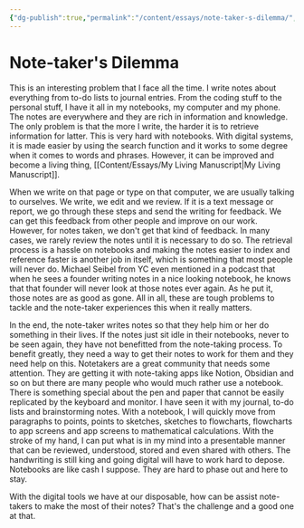 ```yaml
---
{"dg-publish":true,"permalink":"/content/essays/note-taker-s-dilemma/","noteIcon":"2"}
---
```


# Note-taker's Dilemma

This is an interesting problem that I face all the time. I write notes about everything from to-do lists to journal entries. From the coding stuff to the personal stuff, I have it all in my notebooks, my computer and my phone. The notes are everywhere and they are rich in information and knowledge. The only problem is that the more I write, the harder it is to retrieve information for latter. This is very hard with notebooks. With digital systems, it is made easier by using the search function and it works to some degree when it comes to words and phrases. However, it can be improved and become a living thing, [[Content/Essays/My Living Manuscript\|My Living Manuscript]]. 

When we write on that page or type on that computer, we are usually talking to ourselves. We write, we edit and we review. If it is a text message or report, we go through these steps and send the writing for feedback. We can get this feedback from other people and improve on our work. However, for notes taken, we don't get that kind of feedback. In many cases, we rarely review the notes until it is necessary to do so. The retrieval process is a hassle on notebooks and making the notes easier to index and reference faster is another job in itself, which is something that most people will never do. Michael Seibel from YC even mentioned in a podcast that when he sees a founder writing notes in a nice looking notebook, he knows that that founder will never look at those notes ever again. As he put it, those notes are as good as gone. All in all, these are tough problems to tackle and the note-taker experiences this when it really matters. 

In the end, the note-taker writes notes so that they help him or her do something in their lives. If the notes just sit idle in their notebooks, never to be seen again, they have not benefitted from the note-taking process. To benefit greatly, they need a way to get their notes to work for them and they need help on this. Notetakers are a great community that needs some attention. They are getting it with note-taking apps like Notion, Obsidian and so on but there are many people who would much rather use a notebook. There is something special about the pen and paper that cannot be easily replicated by the keyboard and monitor. I have seen it with my journal, to-do lists and brainstorming notes. With a notebook, I will quickly move from paragraphs to points, points to sketches, sketches to flowcharts, flowcharts to app screens and app screens to mathematical calculations. With the stroke of my hand, I can put what is in my mind into a presentable manner that can be reviewed, understood, stored and even shared with others. The handwriting is still king and going digital will have to work hard to depose. Notebooks are like cash I suppose. They are hard to phase out and here to stay.

With the digital tools we have at our disposable, how can be assist note-takers to make the most of their notes? That's the challenge and a good one at that.
